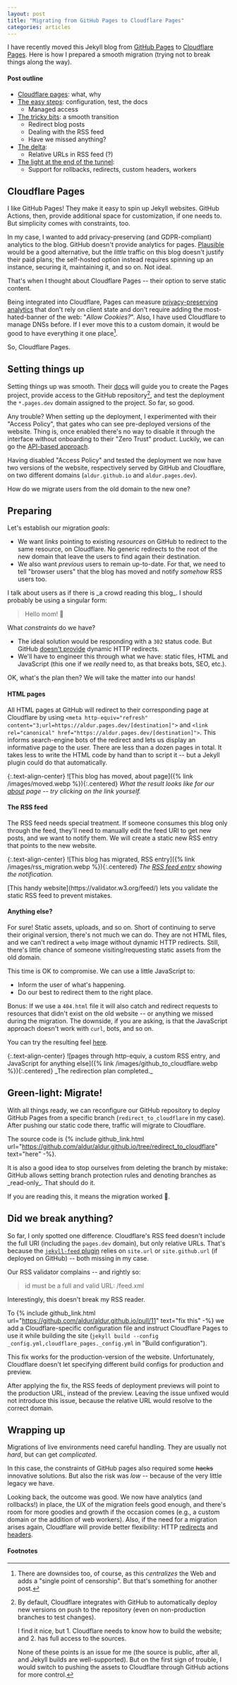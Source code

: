 ```yaml
---
layout: post
title: "Migrating from GitHub Pages to Cloudflare Pages"
categories: articles
---
```


I have recently moved this Jekyll blog from [GitHub
Pages](https://pages.github.com) to [Cloudflare
Pages](https://developers.cloudflare.com/pages/). Here is how I prepared a
smooth migration (trying not to break things along the way).

#### Post outline

- [Cloudflare pages](#cloudflare-pages): what, why
- [The easy steps](#setting-things-up): configuration, test, the docs
  - Managed access
- [The tricky bits](#preparing): a smooth transition
  - Redirect blog posts
  - Dealing with the RSS feed
  - Have we missed anything?
- [The delta](#did-we-break-anything):
  - Relative URLs in RSS feed (?)
- [The light at the end of the tunnel](#wrapping-up):
  - Support for rollbacks, redirects, custom headers, workers

## Cloudflare Pages

I like GitHub Pages! They make it easy to spin up Jekyll websites. GitHub
Actions, then, provide additional space for customization, if one needs to. But
simplicity comes with constraints, too.

In my case, I wanted to add privacy-preserving (and GDPR-compliant) analytics to
the blog. GitHub doesn't provide analytics for pages.
[Plausible](https://plausible.io) would be a good alternative, but the _little_
traffic on this blog doesn't justify their paid plans; the self-hosted option
instead requires spinning up an instance, securing it, maintaining it, and so
on. Not ideal.

That's when I thought about Cloudflare Pages -- their option to serve static
content.

Being integrated into Cloudflare, Pages can measure [privacy-preserving
analytics](https://www.cloudflare.com/en-gb/web-analytics/) that don't rely on
client state and don't require adding the most-hated-banner of the web: "_Allow
Cookies?_". Also, I have used Cloudflare to manage DNSs before. If I ever move
this to a custom domain, it would be good to have everything it one
place[^censorship].

So, Cloudflare Pages.

## Setting things up

Setting things up was smooth. Their
[docs](https://developers.cloudflare.com/pages/migrations/migrating-jekyll-from-github-pages/)
will guide you to create the Pages project, provide access to the GitHub
repository[^reverse_access], and test the deployment the
`*.pages.dev` domain assigned to the project. So far, so good.

Any trouble? When setting up the deployment, I experimented with their "Access
Policy", that gates who can see pre-deployed versions of the website. Thing is,
once enabled there's no way to disable it through the interface without
onboarding to their "Zero Trust" product. Luckily, we can go the
[API-based approach](https://community.cloudflare.com/t/how-can-i-disable-the-access-policy-of-cloudflare-pages/292358/10).

Having disabled "Access Policy" and tested the deployment we now have two
versions of the website, respectively served by GitHub and Cloudflare, on two
different domains (`aldur.github.io` and `aldur.pages.dev`).

How do we migrate users from the old domain to the new one?

## Preparing

Let's establish our migration _goals_:

- We want _links_ pointing to existing _resources_ on GitHub to redirect to the
  same resource, on Cloudflare. No generic redirects to the root of the new
  domain that leave the users to find again their destination.
- We also want _previous_ users to remain up-to-date. For that, we need to tell
  "browser users" that the blog has moved and notify _somehow_ RSS users too.

<div class="note" markdown="1">
I talk about users as if there is _a crowd reading this blog_.
I should probably be using a singular form:

> Hello mom! 👋

</div>

What _constraints_ do we have?

- The ideal solution would be responding with a `302` status code. But GitHub
  [doesn't
  provide](https://til.simonwillison.net/github/github-pages#user-content-custom-redirects-are-not-supported)
  dynamic HTTP redirects.
- We'll have to engineer this through what we have: static files, HTML and
  JavaScript (this one if we _really_ need to, as that breaks bots, SEO, etc.).

OK, what's the plan then? We will take the matter into our hands!

#### HTML pages

All HTML pages at GitHub will redirect to their corresponding page at Cloudflare
by using `<meta http-equiv="refresh"
content="3;url=https://aldur.pages.dev/[destination]">` and `<link
rel="canonical" href="https://aldur.pages.dev/[destination]">`. This informs
search-engine bots of the redirect and lets us display an informative page to
the user. There are less than a dozen pages in total. It takes less to write the
HTML code by hand than to script it -- but a Jekyll plugin could do that
automatically.

{:.text-align-center}
![This blog has moved, about page]({% link /images/moved.webp %}){:.centered}
_What the result looks like for our [about](https://aldur.github.io/about) page -- try clicking on the link yourself._

#### The RSS feed

The RSS feed needs special treatment. If someone consumes this blog only through
the feed, they'll need to manually edit the feed URI to get new posts, and we
want to notify them. We will create a static new RSS entry that points to the
new website.

{:.text-align-center}
![This blog has migrated, RSS entry]({% link /images/rss_migration.webp %}){:.centered}
_The [RSS feed entry](https://aldur.github.io/feed.xml) showing the notification._

<div class="tip" markdown="1">
[This handy
website](https://validator.w3.org/feed/) lets you validate the static RSS feed
to prevent mistakes.
</div>

#### Anything else?

For sure! Static assets, uploads, and so on. Short of continuing to serve their
original version, there's not much we can do. They are not HTML files, and we
can't redirect a `webp` image without dynamic HTTP redirects. Still, there's
little chance of someone visiting/requesting static assets from the old domain.

This time is OK to compromise. We can use a little JavaScript to:

- Inform the user of what's happening.
- Do our best to redirect them to the right place.

Bonus: If we use a `404.html` file it will also catch and redirect requests to
resources that didn't exist on the old website -- or anything we missed during
the migration. The downside, if you are asking, is that the JavaScript approach
doesn't work with `curl`, bots, and so on.

You can try the resulting feel [here](https://aldur.github.io/foo).

<div class="note" markdown="1">
{:.text-align-center}
![pages through http-equiv, a custom RSS entry, and JavaScript for anything else]({% link /images/github_to_cloudflare.webp %}){:.centered}
_The redirection plan completed._
</div>

## Green-light: Migrate!

With all things ready, we can reconfigure our GitHub repository to deploy GitHub
Pages from a specific branch (`redirect_to_cloudflare` in my case). After
pushing our static code there, traffic will migrate to Cloudflare.

The source code is {% include github_link.html
url="https://github.com/aldur/aldur.github.io/tree/redirect_to_cloudflare" text="here" -%}.

<div class="tip" markdown="1">
It is also a good idea to stop ourselves from deleting the branch by mistake:
GitHub allows setting branch protection rules and denoting branches as
_read-only_. That should do it.
</div>

If you are reading this, it means the migration worked 🎉.

## Did we break anything?

So far, I only spotted one difference. Cloudflare's RSS feed doesn't include the
full URI (including the `pages.dev` domain), but only relative URLs. That's
because the [`jekyll-feed` plugin](https://github.com/jekyll/jekyll-feed) relies
on `site.url` or `site.github.url` (if deployed on GitHub) -- both missing in my
case.

Our RSS validator complains -- and rightly so:

> id must be a full and valid URL: /feed.xml

Interestingly, this doesn't break my RSS reader.

To {% include github_link.html
url="https://github.com/aldur/aldur.github.io/pull/11" text="fix this" -%} we
add a Cloudflare-specific configuration file and instruct Cloudflare Pages
to use it while building the site (`jekyll build --config
_config.yml,cloudflare_pages._config.yml` in "Build configuration").

<div class="admonition" markdown="1">
This fix works for the production-version of the website. Unfortunately,
Cloudflare doesn't let specifying different build configs for production and
preview.

After applying the fix, the RSS feeds of deployment previews will point to
the production URL, instead of the preview. Leaving the issue unfixed would not
introduce this issue, because the relative URL would resolve to the correct
domain.

</div>

## Wrapping up

Migrations of live environments need careful handling. They are usually not
_hard_, but can get _complicated_.

In this case, the constraints of GitHub pages also required some ~~hacks~~
innovative solutions. But also the risk was _low_ -- because of the very little
legacy we have.

Looking back, the outcome was good. We now have analytics (and rollbacks!) in
place, the UX of the migration feels good enough, and there's room for more
goodies and growth if the occasion comes (e.g., a custom domain or the addition
of web workers). Also, if the need for a migration arises again, Cloudflare will
provide better flexibility: HTTP
[redirects](https://developers.cloudflare.com/pages/platform/redirects/) and
[headers](https://developers.cloudflare.com/pages/platform/headers/).

#### Footnotes

[^censorship]:
    There are downsides too, of course, as this _centralizes_ the
    Web and adds a "single point of censorship". But that's something for
    another post.

[^reverse_access]:
    By default, Cloudflare integrates with GitHub to
    automatically deploy new versions on push to the repository (even on
    non-production branches to test changes).

    I find it nice, but 1. Cloudflare
    needs to know how to build the website; and 2. has full access to the sources.

    None of these points is an issue for me (the source is public, after all, and
    Jekyll builds are well-supported). But on the first sign of trouble, I would
    switch to pushing the assets to Cloudflare through GitHub actions for more
    control.
